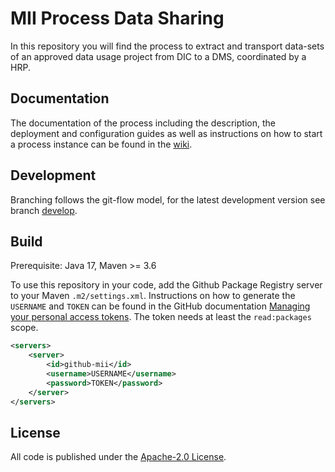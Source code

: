 # MII Process Data Sharing

In this repository you will find the process to extract and transport data-sets of an approved data usage project from DIC to a DMS, coordinated by a HRP.

## Documentation

The documentation of the process including the description, the deployment and configuration guides as well as instructions on how to start a process instance can be found in the [wiki](https://github.com/medizininformatik-initiative/mii-process-data-sharing/wiki).

## Development
Branching follows the git-flow model, for the latest development version see branch [develop](https://github.com/medizininformatik-initiative/mii-process-data-sharing/tree/develop).

## Build

Prerequisite: Java 17, Maven >= 3.6

To use this repository in your code, add the Github Package Registry server to your Maven `.m2/settings.xml`. Instructions on how to generate the `USERNAME` and `TOKEN` can be found in the GitHub documentation [Managing your personal access tokens](https://docs.github.com/en/authentication/keeping-your-account-and-data-secure/managing-your-personal-access-tokens). The token needs at least the `read:packages` scope.

```xml
<servers>
    <server>
        <id>github-mii</id>
        <username>USERNAME</username>
        <password>TOKEN</password>
    </server>
</servers>
```

## License
All code is published under the [Apache-2.0 License](LICENSE).
